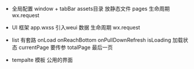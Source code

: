 - 全局配置
    window + tabBar
    assets目录 放静态文件 pages
    生命周期  wx.request

- UI 框架
    app.wxss 引入weui
    数据
    生命周期 wx.request

- list 有套路
    onLoad onReachBottom onPullDownRefresh
    isLoading 加载状态
    currentPage  要传参
    totalPage  最后一页

- tempalte 模板
    公用的界面
    <template data={{}} />
    <template name="loading" />
    
- 为什么小程序比较快
    - 安装包缓存
    - 分包加载
    - 独立渲染线程
    - Webview 预加载
    - Native 组件
